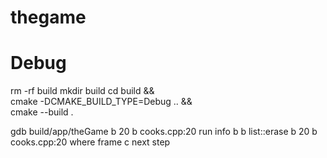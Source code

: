 # thegame
 
# Debug

rm -rf build
	mkdir build
	cd build && \
	cmake  -DCMAKE_BUILD_TYPE=Debug .. && \
	cmake --build .

gdb build/app/theGame
b 20
b cooks.cpp:20
run 
info b
b list::erase
b 20
b cooks.cpp:20
where
frame
c
next 
step

